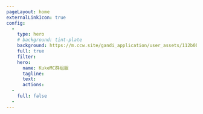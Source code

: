 ```yaml
---
pageLayout: home
externalLinkIcon: true
config:
  -
    type: hero
    # background: tint-plate
    background: https://m.ccw.site/gandi_application/user_assets/112b0b7697f2e2387b0c78cad7727b90.png
    full: true
    filter: 
    hero:
      name: KukeMC群组服
      tagline: 
      text: 
      actions:
  -
    full: false
  -
---
```

